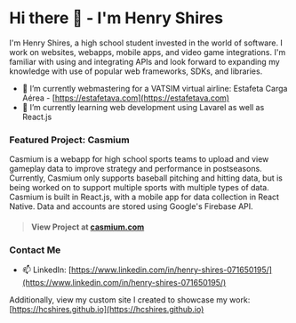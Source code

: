 # Hi there 👋 - I'm Henry Shires

I'm Henry Shires, a high school student invested in the world of software. I work on websites, webapps, mobile apps, and video game integrations. I'm familiar with using and integrating APIs and look forward to expanding my knowledge with use of popular web frameworks, SDKs, and libraries.

- 🔭 I’m currently webmastering for a VATSIM virtual airline: Estafeta Carga Aérea - [https://estafetava.com](https://estafetava.com)
- 🌱 I’m currently learning web development using Lavarel as well as React.js

### Featured Project: Casmium

Casmium is a webapp for high school sports teams to upload and view gameplay data to improve strategy and performance in postseasons. Currently, Casmium only supports baseball pitching and hitting data, but is being worked on to support multiple sports with multiple types of data. Casmium is built in React.js, with a mobile app for data collection in React Native. Data and accounts are stored using Google's Firebase API.

>#### View Project at [casmium.com](https://casmium.com)

### Contact Me
- 📫 LinkedIn: [https://www.linkedin.com/in/henry-shires-071650195/](https://www.linkedin.com/in/henry-shires-071650195/)

Additionally, view my custom site I created to showcase my work: [https://hcshires.github.io](https://hcshires.github.io)
